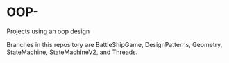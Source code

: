 # OOP-
Projects using an oop design

Branches in this repository are BattleShipGame, DesignPatterns, Geometry, StateMachine, StateMachineV2, and Threads.
